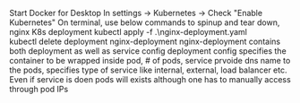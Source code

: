 Start Docker for Desktop
In settings -> Kubernetes -> Check "Enable Kubernetes" 
On terminal, use below commands to spinup and tear down, nginx K8s deployment
   kubectl apply -f .\nginx-deployment.yaml   
   kubectl delete deployment nginx-deployment
nginx-deployment contains both deployment as well as service config
deployment config specifies the container to be wrapped inside pod, # of pods, 
service prvoide dns name to the pods, specifies type of service like internal, external, load balancer etc. Even if service is doen pods will exists although one has to manually access through pod IPs